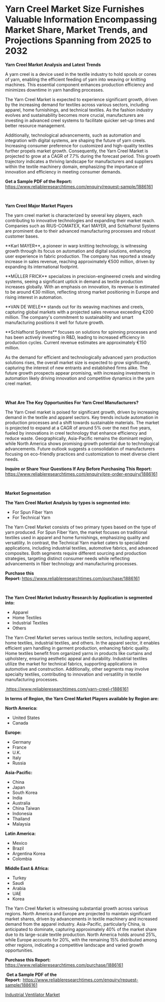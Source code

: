 <p><h1>Yarn Creel Market Size Furnishes Valuable Information Encompassing Market Share, Market Trends, and Projections Spanning from 2025 to 2032</h1></p><p><strong>Yarn Creel Market Analysis and Latest Trends</strong></p>
<p><p>A yarn creel is a device used in the textile industry to hold spools or cones of yarn, enabling the efficient feeding of yarn into weaving or knitting machines. This essential component enhances production efficiency and minimizes downtime in yarn handling processes. </p><p>The Yarn Creel Market is expected to experience significant growth, driven by the increasing demand for textiles across various sectors, including apparel, home furnishings, and technical textiles. As the fashion industry evolves and sustainability becomes more crucial, manufacturers are investing in advanced creel systems to facilitate quicker set-up times and better resource management. </p><p>Additionally, technological advancements, such as automation and integration with digital systems, are shaping the future of yarn creels. Increasing consumer preference for customized and high-quality textiles further propels market growth. Consequently, the Yarn Creel Market is projected to grow at a CAGR of 7.7% during the forecast period. This growth trajectory indicates a thriving landscape for manufacturers and suppliers within the textile machinery domain, emphasizing the importance of innovation and efficiency in meeting consumer demands.</p></p>
<p><strong>Get a Sample PDF of the Report:&nbsp;</strong> <a href="https://www.reliableresearchtimes.com/enquiry/request-sample/1886161?utm_campaign=3108&utm_medium=2&utm_source=Github&utm_content=ia&utm_term=11042025&utm_id=yarn-creel">https://www.reliableresearchtimes.com/enquiry/request-sample/1886161</a></p>
<p>&nbsp;</p>
<p><strong>Yarn Creel Major Market Players</strong></p>
<p><p>The yarn creel market is characterized by several key players, each contributing to innovative technologies and expanding their market reach. Companies such as RIUS-COMATEX, Karl MAYER, and Schlafhorst Systems are prominent due to their advanced manufacturing processes and robust customer bases. </p><p>**Karl MAYER**, a pioneer in warp knitting technology, is witnessing growth through its focus on automation and digital solutions, enhancing user experience in fabric production. The company has reported a steady increase in sales revenue, reaching approximately €500 million, driven by expanding its international footprint.</p><p>**MÜLLER FRICK** specializes in precision-engineered creels and winding systems, seeing a significant uptick in demand as textile production increases globally. With an emphasis on innovation, its revenue is estimated to be around €30 million, reflecting strong market positioning in Europe and rising interest in automation.</p><p>**VAN DE WIELE** stands out for its weaving machines and creels, capturing global markets with a projected sales revenue exceeding €200 million. The company's commitment to sustainability and smart manufacturing positions it well for future growth.</p><p>**Schlafhorst Systems** focuses on solutions for spinning processes and has been actively investing in R&D, leading to increased efficiency in production cycles. Current revenue estimates are approximately €150 million.</p><p>As the demand for efficient and technologically advanced yarn production solutions rises, the overall market size is expected to grow significantly, capturing the interest of new entrants and established firms alike. The future growth prospects appear promising, with increasing investments in automation likely driving innovation and competitive dynamics in the yarn creel market.</p></p>
<p>&nbsp;</p>
<p><strong>What Are The Key Opportunities For Yarn Creel Manufacturers?</strong></p>
<p><p>The Yarn Creel market is poised for significant growth, driven by increasing demand in the textile and apparel sectors. Key trends include automation in production processes and a shift towards sustainable materials. The market is projected to expand at a CAGR of around 5% over the next five years, fueled by innovations in creel technology that enhance efficiency and reduce waste. Geographically, Asia-Pacific remains the dominant region, while North America shows promising growth potential due to technological advancements. Future outlook suggests a consolidation of manufacturers focusing on eco-friendly practices and customization to meet diverse client needs.</p></p>
<p><strong>Inquire or Share Your Questions If Any Before Purchasing This Report:</strong> <a href="https://www.reliableresearchtimes.com/enquiry/pre-order-enquiry/1886161?utm_campaign=3108&utm_medium=2&utm_source=Github&utm_content=ia&utm_term=11042025&utm_id=yarn-creel">https://www.reliableresearchtimes.com/enquiry/pre-order-enquiry/1886161</a></p>
<p>&nbsp;</p>
<p><strong>Market Segmentation</strong></p>
<p><strong>The Yarn Creel Market Analysis by types is segmented into:</strong></p>
<p><ul><li>For Spun Fiber Yarn</li><li>For Technical Yarn</li></ul></p>
<p><p>The Yarn Creel Market consists of two primary types based on the type of yarn produced. For Spun Fiber Yarn, the market focuses on traditional textiles used in apparel and home furnishings, emphasizing quality and versatility. In contrast, the Technical Yarn market caters to specialized applications, including industrial textiles, automotive fabrics, and advanced composites. Both segments require different sourcing and production strategies, targeting distinct consumer needs while reflecting advancements in fiber technology and manufacturing processes.</p></p>
<p><strong>Purchase this Report:&nbsp;</strong><a href="https://www.reliableresearchtimes.com/purchase/1886161?utm_campaign=3108&utm_medium=2&utm_source=Github&utm_content=ia&utm_term=11042025&utm_id=yarn-creel">https://www.reliableresearchtimes.com/purchase/1886161</a></p>
<p>&nbsp;</p>
<p><strong>The Yarn Creel Market Industry Research by Application is segmented into:</strong></p>
<p><ul><li>Apparel</li><li>Home Textiles</li><li>Industrial Textiles</li><li>Others</li></ul></p>
<p><p>The Yarn Creel Market serves various textile sectors, including apparel, home textiles, industrial textiles, and others. In the apparel sector, it enables efficient yarn handling in garment production, enhancing fabric quality. Home textiles benefit from organized yarns in products like curtains and upholstery, ensuring aesthetic appeal and durability. Industrial textiles utilize the market for technical fabrics, supporting applications in automotive and construction. Additionally, other segments may involve specialty textiles, contributing to innovation and versatility in textile manufacturing processes.</p></p>
<p><a href="https://www.reliableresearchtimes.com/yarn-creel-r1886161?utm_campaign=3108&utm_medium=2&utm_source=Github&utm_content=ia&utm_term=11042025&utm_id=yarn-creel">&nbsp;https://www.reliableresearchtimes.com/yarn-creel-r1886161</a></p>
<p><strong>In terms of Region, the Yarn Creel Market Players available by Region are:</strong></p>
<p>
    <p> <strong> North America: </strong>
        <ul>
            <li>United States</li>
            <li>Canada</li>
        </ul>
        </p> 
    <p> <strong> Europe: </strong>
        <ul>
            <li>Germany</li>
            <li>France</li>
            <li>U.K.</li>
            <li>Italy</li>
            <li>Russia</li>
        </ul>
        </p> 
    <p> <strong> Asia-Pacific: </strong>
        <ul>
            <li>China</li>
            <li>Japan</li>
            <li>South Korea</li>
            <li>India</li>
            <li>Australia</li>
            <li>China Taiwan</li>
            <li>Indonesia</li>
            <li>Thailand</li>
            <li>Malaysia</li>
        </ul>
        </p> 
    <p> <strong> Latin America: </strong>
        <ul>
            <li>Mexico</li>
            <li>Brazil</li>
            <li>Argentina Korea</li>
            <li>Colombia</li>
        </ul>
        </p> 
    <p> <strong> Middle East & Africa: </strong>
        <ul>
            <li>Turkey</li>
            <li>Saudi</li>
            <li>Arabia</li>
            <li>UAE</li>
            <li>Korea</li>
        </ul>
    </p>
    </p>
<p><p>The Yarn Creel Market is witnessing substantial growth across various regions. North America and Europe are projected to maintain significant market shares, driven by advancements in textile machinery and increased demand from the apparel industry. Asia-Pacific, particularly China, is anticipated to dominate, capturing approximately 40% of the market share due to its large-scale textile production. North America holds around 25%, while Europe accounts for 20%, with the remaining 15% distributed among other regions, indicating a competitive landscape and varied growth opportunities.</p></p>
<p><strong>Purchase this Report: </strong><a href="https://www.reliableresearchtimes.com/purchase/1886161?utm_campaign=3108&utm_medium=2&utm_source=Github&utm_content=ia&utm_term=11042025&utm_id=yarn-creel">https://www.reliableresearchtimes.com/purchase/1886161</a></p>
<p>&nbsp;<strong>Get a Sample PDF of the Report:&nbsp;&nbsp;</strong><a href="https://www.reliableresearchtimes.com/enquiry/request-sample/1886161?utm_campaign=3108&utm_medium=2&utm_source=Github&utm_content=ia&utm_term=11042025&utm_id=yarn-creel">https://www.reliableresearchtimes.com/enquiry/request-sample/1886161</a></p>
<p><strong></strong></p>
<p><p><a href="https://github.com/gackesaizaze/Market-Research-Report-List-1/blob/main/industrial-ventilator-market.md?utm_campaign=3108&utm_medium=2&utm_source=Github&utm_content=ia&utm_term=11042025&utm_id=yarn-creel">Industrial Ventilator Market</a></p></p>